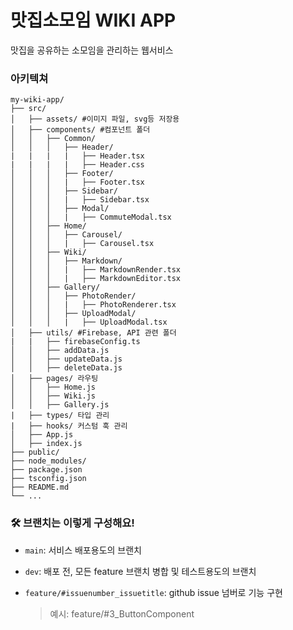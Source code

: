 # 맛집소모임 WIKI APP

맛집을 공유하는 소모임을 
관리하는 웹서비스

### 아키텍쳐

```plaintext
my-wiki-app/
├── src/
│   ├── assets/ #이미지 파일, svg등 저장용
│   ├── components/ #컴포넌트 폴더
│   │   ├── Common/
│   │   │   ├── Header/
|   |   |   |   ├── Header.tsx
|   |   |   |   ├── Header.css
│   │   │   ├── Footer/
│   │   │   |   ├── Footer.tsx
│   │   │   ├── Sidebar/
│   │   │   |   ├── Sidebar.tsx 
│   │   │   ├── Modal/
│   │   │   |   ├── CommuteModal.tsx
│   │   ├── Home/
│   │   │   ├── Carousel/
│   │   │   |   ├── Carousel.tsx
│   │   ├── Wiki/
│   │   │   ├── Markdown/
│   │   │   |   ├── MarkdownRender.tsx
│   │   │   |   ├── MarkdownEditor.tsx
│   │   ├── Gallery/
│   │   │   ├── PhotoRender/
│   │   │   |   ├── PhotoRenderer.tsx
│   │   │   ├── UploadModal/
│   │   │   |   ├── UploadModal.tsx
│   ├── utils/ #Firebase, API 관련 폴더
|   |   ├── firebaseConfig.ts
│   │   ├── addData.js
│   │   ├── updateData.js
│   │   ├── deleteData.js
│   ├── pages/ 라우팅
│   │   ├── Home.js
│   │   ├── Wiki.js
│   │   ├── Gallery.js
|   ├── types/ 타입 관리
|   ├── hooks/ 커스텀 훅 관리
│   ├── App.js
│   ├── index.js
├── public/
├── node_modules/
├── package.json
├── tsconfig.json
├── README.md
└── ...
```

### 🛠 브랜치는 이렇게 구성해요!

- `main`: 서비스 배포용도의 브랜치
- `dev`: 배포 전, 모든 feature 브랜치 병합 및 테스트용도의 브랜치
- `feature/#issuenumber_issuetitle`: github issue 넘버로 기능 구현
    
    > 예시: feature/#3_ButtonComponent

